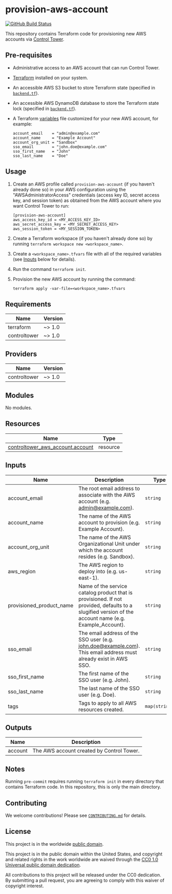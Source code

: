 # provision-aws-account #

[![GitHub Build Status](https://github.com/cisagov/provision-aws-account/workflows/build/badge.svg)](https://github.com/cisagov/provision-aws-account/actions)

This repository contains Terraform code for provisioning new AWS accounts
via [Control Tower](https://aws.amazon.com/controltower/).

## Pre-requisites ##

- Administrative access to an AWS account that can run Control Tower.
- [Terraform](https://www.terraform.io/) installed on your system.
- An accessible AWS S3 bucket to store Terraform state
  (specified in [`backend.tf`](backend.tf)).
- An accessible AWS DynamoDB database to store the Terraform state lock
  (specified in [`backend.tf`](backend.tf)).
- A Terraform [variables](variables.tf) file customized for your new
  AWS account, for example:

  ```console
  account_email    = "admin@example.com"
  account_name     = "Example Account"
  account_org_unit = "Sandbox"
  sso_email        = "john.doe@example.com"
  sso_first_name   = "John"
  sso_last_name    = "Doe"
  ```

## Usage ##

1. Create an AWS profile called `provision-aws-account` (if you haven't
   already done so) in your AWS configuration using the
   "AWSAdministratorAccess" credentials (access key ID, secret access key,
   and session token) as obtained from the AWS account where you want
   Control Tower to run:

   ```console
   [provision-aws-account]
   aws_access_key_id = <MY_ACCESS_KEY_ID>
   aws_secret_access_key = <MY_SECRET_ACCESS_KEY>
   aws_session_token = <MY_SESSION_TOKEN>
   ```

1. Create a Terraform workspace (if you haven't already done so) by running
   `terraform workspace new <workspace_name>`.
1. Create a `<workspace_name>.tfvars` file with all of the required
   variables (see [Inputs](#Inputs) below for details).
1. Run the command `terraform init`.
1. Provision the new AWS account by running the command:

   ```console
   terraform apply -var-file=<workspace_name>.tfvars
   ```

## Requirements ##

| Name | Version |
|------|---------|
| terraform | ~> 1.0 |
| controltower | ~> 1.0 |

## Providers ##

| Name | Version |
|------|---------|
| controltower | ~> 1.0 |

## Modules ##

No modules.

## Resources ##

| Name | Type |
|------|------|
| [controltower_aws_account.account](https://registry.terraform.io/providers/idealo/controltower/latest/docs/resources/aws_account) | resource |

## Inputs ##

| Name | Description | Type | Default | Required |
|------|-------------|------|---------|:--------:|
| account\_email | The root email address to associate with the AWS account (e.g. admin@example.com). | `string` | n/a | yes |
| account\_name | The name of the AWS account to provision (e.g. Example Account). | `string` | n/a | yes |
| account\_org\_unit | The name of the AWS Organizational Unit under which the account resides (e.g. Sandbox). | `string` | n/a | yes |
| aws\_region | The AWS region to deploy into (e.g. us-east-1). | `string` | `"us-east-1"` | no |
| provisioned\_product\_name | Name of the service catalog product that is provisioned. If not provided, defaults to a slugified version of the account name (e.g. Example\_Account). | `string` | n/a | yes |
| sso\_email | The email address of the SSO user (e.g. john.doe@example.com).  This email address must already exist in AWS SSO. | `string` | n/a | yes |
| sso\_first\_name | The first name of the SSO user (e.g. John). | `string` | n/a | yes |
| sso\_last\_name | The last name of the SSO user (e.g. Doe). | `string` | n/a | yes |
| tags | Tags to apply to all AWS resources created. | `map(string)` | `{}` | no |

## Outputs ##

| Name | Description |
|------|-------------|
| account | The AWS account created by Control Tower. |

## Notes ##

Running `pre-commit` requires running `terraform init` in every directory that
contains Terraform code. In this repository, this is only the main directory.

## Contributing ##

We welcome contributions!  Please see [`CONTRIBUTING.md`](CONTRIBUTING.md) for
details.

## License ##

This project is in the worldwide [public domain](LICENSE).

This project is in the public domain within the United States, and
copyright and related rights in the work worldwide are waived through
the [CC0 1.0 Universal public domain
dedication](https://creativecommons.org/publicdomain/zero/1.0/).

All contributions to this project will be released under the CC0
dedication. By submitting a pull request, you are agreeing to comply
with this waiver of copyright interest.
